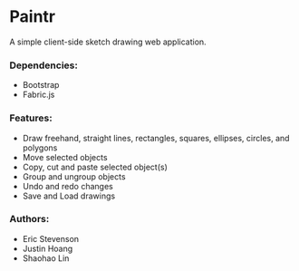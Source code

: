 Paintr
=======

A simple client-side sketch drawing web application. 

### Dependencies:

   * Bootstrap
   * Fabric.js

### Features:

   * Draw freehand, straight lines, rectangles, squares, ellipses, circles, and polygons
   * Move selected objects
   * Copy, cut and paste selected object(s)
   * Group and ungroup objects
   * Undo and redo changes
   * Save and Load drawings

### Authors:
   * Eric Stevenson <eric-s->
   * Justin Hoang <jphoang>
   * Shaohao Lin <shaohaolin>